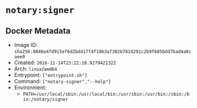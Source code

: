 # `notary:signer`

## Docker Metadata

- Image ID: `sha256:8846e47d915ef6d2bdd17f4f1063af302b7814291c2b9f685bdd7bad4a8caee0`
- Created: `2016-11-14T23:22:10.927942132Z`
- Arch: `linux`/`amd64`
- Entrypoint: `["entrypoint.sh"]`
- Command: `["notary-signer","--help"]`
- Environment:
  - `PATH=/usr/local/sbin:/usr/local/bin:/usr/sbin:/usr/bin:/sbin:/bin:/notary/signer`
